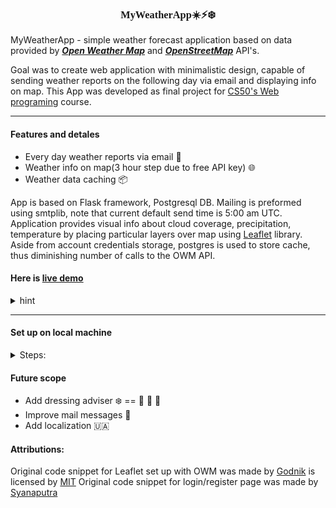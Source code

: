 
<strong><h3 style="font-family:'Exo';cursor:pointer;text-decoration: none;text-align:center;">MyWeatherApp:sunny::zap::snowflake:</h3></strong>


MyWeatherApp - simple weather forecast application based on data provided  by ***[Open Weather Map][1]*** and ***[OpenStreetMap][2]*** API's.

Goal was to create web application with minimalistic design, capable of sending weather reports on the following day via email and displaying info on map. 
This App was developed as final project for [CS50's Web programing][3] course.

---
#### Features and detales

* Every day weather reports via email :e-mail:
* Weather info on map(3 hour step due to free API key) :globe_with_meridians:
* Weather data caching :package:

App is based on Flask framework, Postgresql DB.  Mailing is preformed using smtplib, note that current default send time is 5:00 am UTC. Application provides visual info about cloud coverage, precipitation, temperature by placing particular layers over map using [Leaflet][4] library. Aside from account credentials storage, postgres is used to store cache, thus diminishing number of calls to the OWM API.

#### Here is [live demo][5]

<details><summary style="cursor:pointer;">hint</summary>

To start tracking:
![start track](static\images\readme\99.png)

To stop tracking:
![start track](static\images\readme\10.png)

</details>

---
#### Set up on local machine

<details><summary style="cursor:pointer;">Steps:</summary>

#### Step 1

First you would need to set up DB, use Docker for that.
After cloning repo via git ```git clone https://github.com/qwerith/Weather-Project``` use following comands:
![docker-compose](static\images\readme\1.png)

After container has been composed, open pg admin in the browser, log in

![log in](static\images\readme\2.png)

(default credentials are ```yuriisorokin98@gmail.com``` and ```weatherapp```)

Create server
![create server](static\images\readme\3.png)
![create server](static\images\readme\4.png)

On Linux and macOS host name ```localhost``` should work fine, on Windows following steps should be done:  
```docker ps``` than ```docker inspect``` + postgres container id

![create server](static\images\readme\44.png)



Host name should == to ```"IPAddress"``` value.
![create server](static\images\readme\55.png)


Username should be changed to ```postgres```
Default password == ```weatherapp```

Open query tool and paste contents of ```SQL.txt``` file from ```Weather_project``` folder, run to create DB tables.
![create server](static\images\readme\66.png)

#### Step 2
Install dependencies
![create server](static\images\readme\77.png)
Note that path to requirements.txt will be different!

#### Step 3
Create ```.env``` file in your ```Weather_project``` folder and set up next credentials:
![create server](static\images\readme\88.png)
Note that FLASK_SECRED_KEY can be omitted!

#### Step 4
Launch app.py file, you may need to start flask with this commands:
Bash = ```$ export FLASK_APP=app```
```$ flask run```

CMD = ```> set FLASK_APP=app```<br>```> flask run```

Powershell = ```> $env:FLASK_APP = "app"```<br>```> flask run```
</details>

#### Future scope
- Add dressing adviser :snowflake: == :coat: :scarf: :gloves:
- Improve mail messages :incoming_envelope:
- Add localization :ukraine:



[1]: (https://openweathermap.org)
[2]: (https://www.openstreetmap.org)
[3]: (https://cs50.harvard.edu/web/2020)
[4]: (https://leafletjs.com)
[5]: (https://github.com/qwerith/Weather-Project)

#### Attributions:
Original code snippet for Leaflet set up with OWM was made by [Godnik](https://github.com/owm-inc/VANE-intro/blob/master/apps/leaflet-owm.html) is licensed by [MIT](https://opensource.org/licenses/MIT)
Original code snippet for login/register page was made by [Syanaputra]("https://bootsnipp.com/syanaputra")
